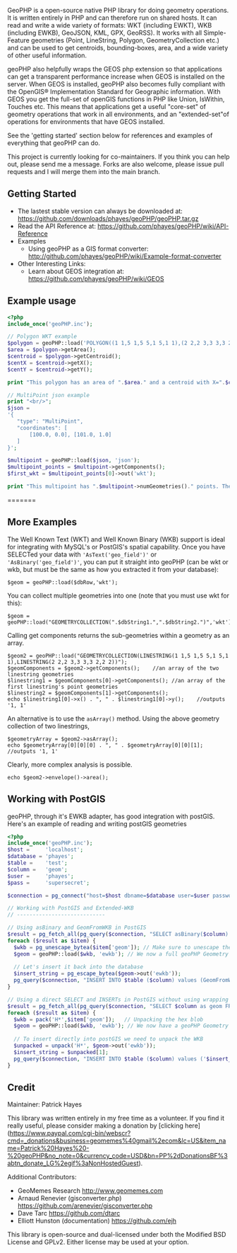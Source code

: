 ﻿GeoPHP is a open-source native PHP library for doing geometry operations. It is written entirely in PHP and 
can therefore run on shared hosts. It can read and write a wide variety of formats: WKT (including EWKT), WKB (including EWKB), GeoJSON, 
KML, GPX, GeoRSS). It works with all Simple-Feature geometries (Point, LineString, Polygon, GeometryCollection etc.)
and can be used to get centroids, bounding-boxes, area, and a wide variety of other useful information. 

geoPHP also helpfully wraps the GEOS php extension so that applications can get a transparent performance 
increase when GEOS is installed on the server. When GEOS is installed, geoPHP also becomes
fully compliant with the OpenGIS® Implementation Standard for Geographic information. With GEOS you get the 
full-set of openGIS functions in PHP like Union, IsWithin, Touches etc. This means that applications
get a useful "core-set" of geometry operations that work in all environments, and an "extended-set"of operations 
for environments that have GEOS installed. 

See the 'getting started' section below for references and examples of everything that geoPHP can do.

This project is currently looking for co-maintainers. If you think you can help out, please send me a 
message. Forks are also welcome, please issue pull requests and I will merge them into the main branch.

Getting Started
-----------------------

 * The lastest stable version can always be downloaded at: <https://github.com/downloads/phayes/geoPHP/geoPHP.tar.gz>
 * Read the API Reference at: <https://github.com/phayes/geoPHP/wiki/API-Reference>
 * Examples
   * Using geoPHP as a GIS format converter: <http://github.com/phayes/geoPHP/wiki/Example-format-converter>
 * Other Interesting Links:
   * Learn about GEOS integration at: <https://github.com/phayes/geoPHP/wiki/GEOS>

Example usage
-------------------------------------------------

```php
<?php
include_once('geoPHP.inc');

// Polygon WKT example
$polygon = geoPHP::load('POLYGON((1 1,5 1,5 5,1 5,1 1),(2 2,2 3,3 3,3 2,2 2))','wkt');
$area = $polygon->getArea();
$centroid = $polygon->getCentroid();
$centX = $centroid->getX();
$centY = $centroid->getY();

print "This polygon has an area of ".$area." and a centroid with X=".$centX." and Y=".$centY;

// MultiPoint json example
print "<br/>";
$json = 
'{
   "type": "MultiPoint",
   "coordinates": [
       [100.0, 0.0], [101.0, 1.0]
   ]
}';

$multipoint = geoPHP::load($json, 'json');
$multipoint_points = $multipoint->getComponents();
$first_wkt = $multipoint_points[0]->out('wkt');

print "This multipoint has ".$multipoint->numGeometries()." points. The first point has a wkt representation of ".$first_wkt;
```
=======
	
More Examples
-------------------------------------------------
	
The Well Known Text (WKT) and Well Known Binary (WKB) support is ideal for integrating with MySQL's or PostGIS's spatial capability. 
Once you have SELECTed your data with `'AsText('geo_field')'` or `'AsBinary('geo_field')'`, you can put it straight into 
geoPHP (can be wkt or wkb, but must be the same as how you extracted it from your database):

    $geom = geoPHP::load($dbRow,'wkt');

You can collect multiple geometries into one (note that you must use wkt for this):

    $geom = geoPHP::load("GEOMETRYCOLLECTION(".$dbString1.",".$dbString2.")",'wkt');

Calling get components returns the sub-geometries within a geometry as an array.

    $geom2 = geoPHP::load("GEOMETRYCOLLECTION(LINESTRING(1 1,5 1,5 5,1 5,1 1),LINESTRING(2 2,2 3,3 3,3 2,2 2))");
    $geomComponents = $geom2->getComponents();    //an array of the two linestring geometries
    $linestring1 = $geomComponents[0]->getComponents();	//an array of the first linestring's point geometries
    $linestring2 = $geomComponents[1]->getComponents();
    echo $linestring1[0]->x() . ", " . $linestring1[0]->y();    //outputs '1, 1'

An alternative is to use the `asArray()` method. Using the above geometry collection of two linestrings, 
    
	$geometryArray = $geom2->asArray();
	echo $geometryArray[0][0][0] . ", " . $geometryArray[0][0][1];    //outputs '1, 1'

Clearly, more complex analysis is possible.
    
	echo $geom2->envelope()->area();


Working with PostGIS
---------------------
geoPHP, through it's EWKB adapter, has good integration with postGIS. Here's an example of reading and writing postGIS geometries

```php
<?php
include_once('geoPHP.inc');
$host =     'localhost';
$database = 'phayes';
$table =    'test';
$column =   'geom';
$user =     'phayes';
$pass =     'supersecret';

$connection = pg_connect("host=$host dbname=$database user=$user password=$pass");

// Working with PostGIS and Extended-WKB
// ----------------------------

// Using asBinary and GeomFromWKB in PostGIS
$result = pg_fetch_all(pg_query($connection, "SELECT asBinary($column) as geom FROM $table"));
foreach ($result as $item) {
  $wkb = pg_unescape_bytea($item['geom']); // Make sure to unescape the hex blob
  $geom = geoPHP::load($wkb, 'ewkb'); // We now a full geoPHP Geometry object
  
  // Let's insert it back into the database
  $insert_string = pg_escape_bytea($geom->out('ewkb'));
  pg_query($connection, "INSERT INTO $table ($column) values (GeomFromWKB('$insert_string'))");
}

// Using a direct SELECT and INSERTs in PostGIS without using wrapping functions
$result = pg_fetch_all(pg_query($connection, "SELECT $column as geom FROM $table"));
foreach ($result as $item) {
  $wkb = pack('H*',$item['geom']);   // Unpacking the hex blob
  $geom = geoPHP::load($wkb, 'ewkb'); // We now have a geoPHP Geometry
  
  // To insert directly into postGIS we need to unpack the WKB
  $unpacked = unpack('H*', $geom->out('ewkb'));
  $insert_string = $unpacked[1];
  pg_query($connection, "INSERT INTO $table ($column) values ('$insert_string')");
}
```


Credit
-------------------------------------------------

Maintainer: Patrick Hayes

This library was written entirely in my free time as a volunteer. If you find it really useful, please consider making a donation by [clicking here] (https://www.paypal.com/cgi-bin/webscr?cmd=_donations&business=geomemes%40gmail%2ecom&lc=US&item_name=Patrick%20Hayes%20-%20geoPHP&no_note=0&currency_code=USD&bn=PP%2dDonationsBF%3abtn_donate_LG%2egif%3aNonHostedGuest).

Additional Contributors:

 * GeoMemes Research <http://www.geomemes.com>
 * Arnaud Renevier (gisconverter.php) <https://github.com/arenevier/gisconverter.php>
 * Dave Tarc <https://github.com/dtarc>
 * Elliott Hunston (documentation) <https://github.com/ejh>

This library is open-source and dual-licensed under both the Modified BSD License and GPLv2. Either license may be used at your option.           
